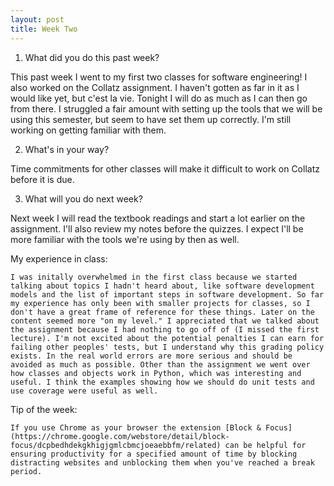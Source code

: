 ```yaml
---
layout: post
title: Week Two
---
```


1. What did you do this past week?

This past week I went to my first two classes for software engineering! I also worked on the Collatz assignment. I haven't gotten as far in it as I would like yet, but c'est la vie. Tonight I will do as much as I can then go from there. I struggled a fair amount with setting up the tools that we will be using this semester, but seem to have set them up correctly. I'm still working on getting familiar with them. 

2. What's in your way?

Time commitments for other classes will make it difficult to work on Collatz before it is due. 

3. What will you do next week?

Next week I will read the textbook readings and start a lot earlier on the assignment. I'll also review my notes before the quizzes. I expect I'll be more familiar with the tools we're using by then as well. 
  
My experience in class:
  
    I was initally overwhelmed in the first class because we started talking about topics I hadn't heard about, like software development models and the list of important steps in software development. So far my experience has only been with smaller projects for classes, so I don't have a great frame of reference for these things. Later on the content seemed more "on my level." I appreciated that we talked about the assignment because I had nothing to go off of (I missed the first lecture). I'm not excited about the potential penalties I can earn for failing other peoples' tests, but I understand why this grading policy exists. In the real world errors are more serious and should be avoided as much as possible. Other than the assignment we went over how classes and objects work in Python, which was interesting and useful. I think the examples showing how we should do unit tests and use coverage were useful as well.   
    
Tip of the week: 
  
    If you use Chrome as your browser the extension [Block & Focus](https://chrome.google.com/webstore/detail/block-focus/dcpbedhdekgkhigjgmlcbmcjoeaebbfm/related) can be helpful for ensuring productivity for a specified amount of time by blocking distracting websites and unblocking them when you've reached a break period. 
